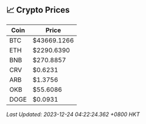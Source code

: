 ## 📈 Crypto Prices

| Coin | Price |
| ---- | ----- |
| BTC | $43669.1266 |
| ETH | $2290.6390 |
| BNB | $270.8857 |
| CRV | $0.6231 |
| ARB | $1.3756 |
| OKB | $55.6086 |
| DOGE | $0.0931 |

_Last Updated: 2023-12-24 04:22:24.362 +0800 HKT_